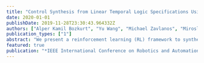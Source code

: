 ```yaml
---
title: "Control Synthesis from Linear Temporal Logic Specifications Using Model-Free Reinforcement Learning"
date: 2020-01-01
publishDate: 2019-11-28T23:30:43.964332Z
authors: ["Alper Kamil Bozkurt", "Yu Wang", "Michael Zavlanos", "Miroslav Pajic"]
publication_types: ["1"]
abstract: "We present a reinforcement learning (RL) framework to synthesize a control policy from a given linear temporal logic (LTL) specification in an unknown stochastic environment that can be modeled as a Markov Decision Process (MDP). Specifically, we learn a policy that maximizes the probability of satisfying the LTL formula without learning the transition probabilities. We introduce a novel rewarding and path-dependent discounting mechanism based on the LTL formula such that (i) an optimal policy maximizing the total discounted reward effectively maximizes the  probabilities of satisfying LTL objectives, and (ii) a model-free RL algorithm using these rewards and discount factors is guaranteed to converge to such policy. Finally, we illustrate the applicability of our RL-based synthesis approach on two motion planning case studies."
featured: true
publication: "*IEEE International Conference on Robotics and Automation (ICRA) (Under Review)*"
---
```


